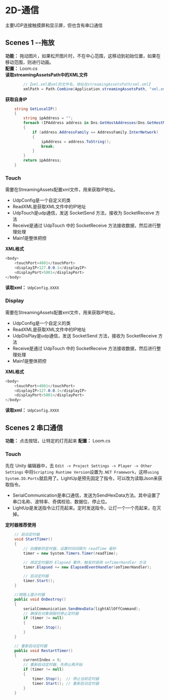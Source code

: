 # 2D-通信
主要UDP连接触摸屏和显示屏，但也含有串口通信

## Scenes 1 --拖放
**功能：** 拖动图片，如果松开图片时，不在中心范围，这移动到初始位置，如果在移动范围，则进行动画。  
**配置：** Loom.cs  
**读取streamingAssetsPath中的XML文件**
```C#
        //【xml.xml是xml的文件名，地址在streamingAssetsPath/xml.xml】
        xmlPath = Path.Combine(Application.streamingAssetsPath, "xml.xml");
```
**获取自身IP**
```C#
    string GetLocalIP()
    {
        string ipAddress = "";
        foreach (IPAddress address in Dns.GetHostAddresses(Dns.GetHostName()))
        {
            if (address.AddressFamily == AddressFamily.InterNetwork)
            {
                ipAddress = address.ToString();
                break;
            }
        }
        return ipAddress;
    }
```

### Touch
需要在StreamingAssets配置xml文件，用来获取IP地址。

- UdpConfig是一个自定义的类
- ReadXML是获取XML文件中的IP地址
- UdpTouch是udp通信，发送 SocketSend 方法，接收为 SocketReceive 方法
- Receive是通过 UdpTouch 中的 SocketReceive 方法接收数据，然后进行整理处理
- Main1是整体把控

**XML格式**
```C#
<body>
	<touchPort>4001</touchPort>
	<displayIP>127.0.0.1</displayIP>
	<displayPort>5001</displayPort>
</body>
```
**读取xml：** `UdpConfig.XXXX`
### Display
需要在StreamingAssets配置xml文件，用来获取IP地址。

- UdpConfig是一个自定义的类
- ReadXML是获取XML文件中的IP地址
- UdpDisPlay是udp通信，发送 SocketSend 方法，接收为 SocketReceive 方法
- Receive是通过 UdpTouch 中的 SocketReceive 方法接收数据，然后进行整理处理
- Main1是整体把控

**XML格式**
```C#
<body>
	<touchPort>4001</touchPort>
	<displayIP>127.0.0.1</displayIP>
	<displayPort>5001</displayPort>
</body>
```
**读取xml：** `UdpConfig.XXXX`


## Scenes 2 串口通信
**功能：** 点击按钮，让特定的灯亮起来
**配置：** Loom.cs  
### Touch

先在 Unity 编辑器中，去 `Edit -> Project Settings -> Player -> Other Settings` 中将`Scripting Runtime Version`设置为`.NET Framework`，这样`using System.IO.Ports`就启用了。LightUp是预先固定了指令，可以改为读取Json来获取指令。

- SerialCommunication是串口通信，发送为SendHexData方法。其中设置了串口名称、波特率、奇偶校验、数据位、停止位。
- LightUp是发送指令让灯亮起来。定时发送指令，让灯一个一个亮起来，在灭掉。

**定时器推荐使用**
```C#
    // 启动定时器
    void StartTimer()
    {
        // 创建新的定时器，设置时间间隔为 readTime 毫秒
        timer = new System.Timers.Timer(readTime);

        // 绑定定时器的 Elapsed 事件，触发时调用 onTimerHandler 方法
        timer.Elapsed += new ElapsedEventHandler(onTimerHandler);

        // 启动定时器
        timer.Start();
    }

    //销毁上面计时器
    public void OnDestroy()
    {
        serialCommunication.SendHexData(lightAllOffCommand);
        // 确保在对象销毁时停止定时器
        if (timer != null)
        {
            timer.Stop();
        }
    }

    // 重新启动定时器
    public void RestartTimer()
    {
        currentIndex = 0;
        // 重新启动定时器，先停止再开始
        if (timer != null)
        {
            timer.Stop();  // 停止当前定时器
            timer.Start(); // 重新启动定时器
        }
    }
```
